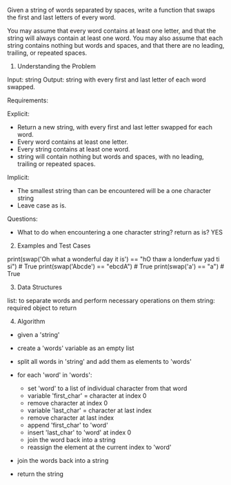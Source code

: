 Given a string of words separated by spaces, write a function that swaps the
first and last letters of every word.

You may assume that every word contains at least one letter, and that the
string will always contain at least one word. You may also assume that each
string contains nothing but words and spaces, and that there are no leading,
trailing, or repeated spaces.

1. Understanding the Problem

Input: string
Output: string with every first and last letter of each word swapped.

Requirements:
  
  Explicit: 

  - Return a new string, with every first and last letter swapped for
    each word.
  - Every word contains at least one letter.
  - Every string contains at least one word.
  - string will contain nothing but words and spaces, with no leading, 
    trailing or repeated spaces.

  Implicit:
  
  - The smallest string than can be encountered will be a one character string
  - Leave case as is. 

Questions:

- What to do when encountering a one character string? return as is? YES


2. Examples and Test Cases

print(swap('Oh what a wonderful day it is')
      == "hO thaw a londerfuw yad ti si")  # True
print(swap('Abcde') == "ebcdA")            # True
print(swap('a') == "a")                    # True
    

3. Data Structures

list: to separate words and perform necessary operations on them
string: required object to return

4. Algorithm

- given a 'string'
- create a 'words' variable as an empty list
- split all words in 'string' and add them as elements to 'words'
- for each 'word' in 'words':
    - set 'word' to a list of individual character from that word
    - variable 'first_char' = character at index 0
    - remove character at index 0
    - variable 'last_char' = character at last index
    - remove character at last index
    - append 'first_char' to 'word'
    - insert 'last_char' to 'word' at index 0
    - join the word back into a string
    - reassign the element at the current index to 'word'

- join the words back into a string
- return the string